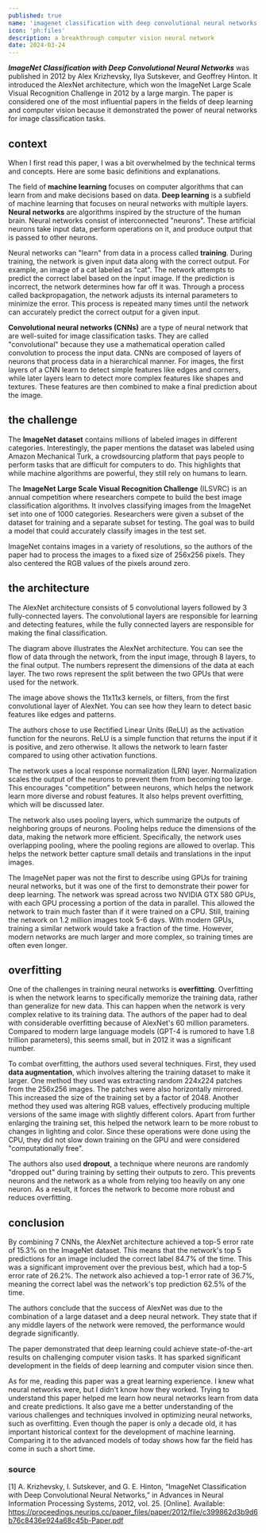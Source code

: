 ```yaml
---
published: true
name: 'imagenet classification with deep convolutional neural networks'
icon: 'ph:files'
description: a breakthrough computer vision neural network
date: 2024-03-24
---
```


<script>
    import CaptionImage from '$lib/components/CaptionImage.svelte';
</script>

**_ImageNet Classification with Deep Convolutional Neural Networks_** was published in 2012 by Alex Krizhevsky, Ilya Sutskever, and Geoffrey Hinton. It introduced the AlexNet architecture, which won the ImageNet Large Scale Visual Recognition Challenge in 2012 by a large margin. The paper is considered one of the most influential papers in the fields of deep learning and computer vision because it demonstrated the power of neural networks for image classification tasks.

## context

When I first read this paper, I was a bit overwhelmed by the technical terms and concepts. Here are some basic definitions and explanations.

The field of **machine learning** focuses on computer algorithms that can learn from and make decisions based on data. **Deep learning** is a subfield of machine learning that focuses on neural networks with multiple layers. **Neural networks** are algorithms inspired by the structure of the human brain. Neural networks consist of interconnected "neurons". These artificial neurons take input data, perform operations on it, and produce output that is passed to other neurons.

Neural networks can "learn" from data in a process called **training**. During training, the network is given input data along with the correct output. For example, an image of a cat labeled as "cat". The network attempts to predict the correct label based on the input image. If the prediction is incorrect, the network determines how far off it was. Through a process called backpropagation, the network adjusts its internal parameters to minimize the error. This process is repeated many times until the network can accurately predict the correct output for a given input.

**Convolutional neural networks (CNNs)** are a type of neural network that are well-suited for image classification tasks. They are called "convolutional" because they use a mathematical operation called convolution to process the input data. CNNs are composed of layers of neurons that process data in a hierarchical manner. For images, the first layers of a CNN learn to detect simple features like edges and corners, while later layers learn to detect more complex features like shapes and textures. These features are then combined to make a final prediction about the image.

## the challenge

The **ImageNet dataset** contains millions of labeled images in different categories. Interestingly, the paper mentions the dataset was labeled using Amazon Mechanical Turk, a crowdsourcing platform that pays people to perform tasks that are difficult for computers to do. This highlights that while machine algorithms are powerful, they still rely on humans to learn.

The **ImageNet Large Scale Visual Recognition Challenge** (ILSVRC) is an annual competition where researchers compete to build the best image classification algorithms. It involves classifying images from the ImageNet set into one of 1000 categories. Researchers were given a subset of the dataset for training and a separate subset for testing. The goal was to build a model that could accurately classify images in the test set.

ImageNet contains images in a variety of resolutions, so the authors of the paper had to process the images to a fixed size of 256x256 pixels. They also centered the RGB values of the pixels around zero.

## the architecture

The AlexNet architecture consists of 5 convolutional layers followed by 3 fully-connected layers. The convolutional layers are responsible for learning and detecting features, while the fully connected layers are responsible for making the final classification.

<CaptionImage image="alexnet-diagram.png" alt="diagram of the AlexNet architecture." source="https://www.pinecone.io/learn/series/image-search/imagenet/" sizes="50rem"/>

The diagram above illustrates the AlexNet architecture. You can see the flow of data through the network, from the input image, through 8 layers, to the final output. The numbers represent the dimensions of the data at each layer. The two rows represent the split between the two GPUs that were used for the network.

<CaptionImage image="layer.png" alt="kernels from the first convolutional layer of AlexNet." source="https://proceedings.neurips.cc/paper_files/paper/2012/file/c399862d3b9d6b76c8436e924a68c45b-Paper.pdf" sizes="50rem"/>

The image above shows the 11x11x3 kernels, or filters, from the first convolutional layer of AlexNet. You can see how they learn to detect basic features like edges and patterns.

The authors chose to use Rectified Linear Units (ReLU) as the activation function for the neurons. ReLU is a simple function that returns the input if it is positive, and zero otherwise. It allows the network to learn faster compared to using other activation functions.

The network uses a local response normalization (LRN) layer. Normalization scales the output of the neurons to prevent them from becoming too large. This encourages "competition" between neurons, which helps the network learn more diverse and robust features. It also helps prevent overfitting, which will be discussed later.

The network also uses pooling layers, which summarize the outputs of neighboring groups of neurons. Pooling helps reduce the dimensions of the data, making the network more efficient. Specifically, the network uses overlapping pooling, where the pooling regions are allowed to overlap. This helps the network better capture small details and translations in the input images.

The ImageNet paper was not the first to describe using GPUs for training neural networks, but it was one of the first to demonstrate their power for deep learning. The network was spread across two NVIDIA GTX 580 GPUs, with each GPU processing a portion of the data in parallel. This allowed the network to train much faster than if it were trained on a CPU. Still, training the network on 1.2 million images took 5-6 days. With modern GPUs, training a similar network would take a fraction of the time. However, modern networks are much larger and more complex, so training times are often even longer.

## overfitting

One of the challenges in training neural networks is **overfitting**. Overfitting is when the network learns to specifically memorize the training data, rather than generalize for new data. This can happen when the network is very complex relative to its training data. The authors of the paper had to deal with considerable overfitting because of AlexNet's 60 million parameters. Compared to modern large language models (GPT-4 is rumored to have 1.8 trillion parameters), this seems small, but in 2012 it was a significant number.

To combat overfitting, the authors used several techniques. First, they used **data augmentation**, which involves altering the training dataset to make it larger. One method they used was extracting random 224x224 patches from the 256x256 images. The patches were also horizontally mirrored. This increased the size of the training set by a factor of 2048. Another method they used was altering RGB values, effectively producing multiple versions of the same image with slightly different colors. Apart from further enlarging the training set, this helped the network learn to be more robust to changes in lighting and color. Since these operations were done using the CPU, they did not slow down training on the GPU and were considered "computationally free".

The authors also used **dropout**, a technique where neurons are randomly "dropped out" during training by setting their outputs to zero. This prevents neurons and the network as a whole from relying too heavily on any one neuron. As a result, it forces the network to become more robust and reduces overfitting.

## conclusion

By combining 7 CNNs, the AlexNet architecture achieved a top-5 error rate of 15.3% on the ImageNet dataset. This means that the network's top 5 predictions for an image included the correct label 84.7% of the time. This was a significant improvement over the previous best, which had a top-5 error rate of 26.2%. The network also achieved a top-1 error rate of 36.7%, meaning the correct label was the network's top prediction 62.5% of the time.

The authors conclude that the success of AlexNet was due to the combination of a large dataset and a deep neural network. They state that if any middle layers of the network were removed, the performance would degrade significantly.

The paper demonstrated that deep learning could achieve state-of-the-art results on challenging computer vision tasks. It has sparked significant development in the fields of deep learning and computer vision since then.

As for me, reading this paper was a great learning experience. I knew what neural networks were, but I didn't know how they worked. Trying to understand this paper helped me learn how neural networks learn from data and create predictions. It also gave me a better understanding of the various challenges and techniques involved in optimizing neural networks, such as overfitting. Even though the paper is only a decade old, it has important historical context for the development of machine learning. Comparing it to the advanced models of today shows how far the field has come in such a short time.

### source

[1] A. Krizhevsky, I. Sutskever, and G. E. Hinton, “ImageNet Classification with Deep Convolutional Neural Networks,” in Advances in Neural Information Processing Systems, 2012, vol. 25. [Online]. Available: <https://proceedings.neurips.cc/paper_files/paper/2012/file/c399862d3b9d6b76c8436e924a68c45b-Paper.pdf>
